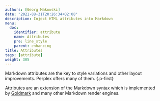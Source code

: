 ```yaml
---
authors: [Georg Makowski]
date: "2021-08-31T20:26:34+02:00"
description: Inject HTML attributes into Markdown
menu:
  doc:
    identifier: attribute
    name: Attributes
    pre: line_style
    parent: enhancing
title: Attributes
tags: [attribute]
weight: 305
---
```


Markdown attributes are the key to style variations and other layout improvements. Perplex offers many of them.
{.p-first} <!--more-->

Attributes are an extension of the Markdown syntax which is implemented by [Goldmark](https://github.com/yuin/goldmark) and many other Markdown render engines.
